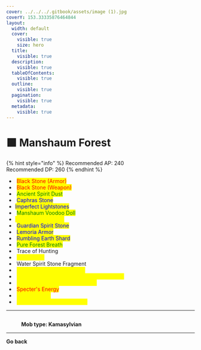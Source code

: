 ```yaml
---
cover: ../../../.gitbook/assets/image (1).jpg
coverY: 153.33335876464844
layout:
  width: default
  cover:
    visible: true
    size: hero
  title:
    visible: true
  description:
    visible: true
  tableOfContents:
    visible: true
  outline:
    visible: true
  pagination:
    visible: true
  metadata:
    visible: true
---
```


# 🟩 Manshaum Forest

{% hint style="info" %}
Recommended AP: 240\
Recommended DP: 260
{% endhint %}

* <img src="https://592728697-files.gitbook.io/~/files/v0/b/gitbook-x-prod.appspot.com/o/spaces%2FkA2Ou9rHBG7pND0Xi3Co%2Fuploads%2FbnmHB1PTsyAeQTKmft2N%2Fimage.png?alt=media&#x26;token=ccd4a2b0-6286-43fa-ad7f-6bdb037fe98c" alt="" data-size="line"> <mark style="color:red;">Black Stone (Armor)</mark>
* <img src="https://592728697-files.gitbook.io/~/files/v0/b/gitbook-x-prod.appspot.com/o/spaces%2FkA2Ou9rHBG7pND0Xi3Co%2Fuploads%2FWRTZul3aOGYZTsrrUIyI%2Fimage.png?alt=media&#x26;token=98cf9925-93c6-4928-b0ae-8ee18b13bdbd" alt="" data-size="line"> <mark style="color:red;">Black Stone (Weapon)</mark>
* <img src="https://592728697-files.gitbook.io/~/files/v0/b/gitbook-x-prod.appspot.com/o/spaces%2FkA2Ou9rHBG7pND0Xi3Co%2Fuploads%2Fstho5g5DSNKxRxYQthG4%2Fimage.png?alt=media&#x26;token=bbc1c36b-9129-4707-8817-24bcff7aa3e0" alt="" data-size="line"> <mark style="color:green;">Ancient Spirit Dust</mark>
* <img src="https://592728697-files.gitbook.io/~/files/v0/b/gitbook-x-prod.appspot.com/o/spaces%2FkA2Ou9rHBG7pND0Xi3Co%2Fuploads%2FX8zbODSQYAOKwpNYY2Vv%2Fimage.png?alt=media&#x26;token=7b5aa6ea-2038-4d4c-a147-8d5a59719753" alt="" data-size="line"> <mark style="color:blue;">Caphras Stone</mark>
* <img src="https://592728697-files.gitbook.io/~/files/v0/b/gitbook-x-prod.appspot.com/o/spaces%2FkA2Ou9rHBG7pND0Xi3Co%2Fuploads%2FB0oM0bZJVpi6LYQ52LB3%2Fimage.png?alt=media&#x26;token=14e64531-514e-4a6d-8d27-5f6857341599" alt="" data-size="line"><mark style="color:blue;">Imperfect Lightstones</mark>
* <img src="https://592728697-files.gitbook.io/~/files/v0/b/gitbook-x-prod.appspot.com/o/spaces%2FkA2Ou9rHBG7pND0Xi3Co%2Fuploads%2F8lDw7cs1dQMSaTk2jYXG%2Fimage.png?alt=media&#x26;token=29402a7e-5254-485d-b147-9cef1ff1d375" alt="" data-size="line"> <mark style="color:green;">Manshaum Voodoo Doll</mark>
* <img src="https://592728697-files.gitbook.io/~/files/v0/b/gitbook-x-prod.appspot.com/o/spaces%2FkA2Ou9rHBG7pND0Xi3Co%2Fuploads%2FAKXpqHproI2Bg5zc3t4o%2Fimage.png?alt=media&#x26;token=75397edf-e83e-4ddf-80bd-f61252b82e2a" alt="" data-size="line"><mark style="color:yellow;">Narc Ear Accessory</mark>
* <img src="https://592728697-files.gitbook.io/~/files/v0/b/gitbook-x-prod.appspot.com/o/spaces%2FkA2Ou9rHBG7pND0Xi3Co%2Fuploads%2FY5EWheE7cZ8lHUNxa6Q1%2Fimage.png?alt=media&#x26;token=ec7bac76-37a2-4729-8f89-988393872b2f" alt="" data-size="line"> <mark style="color:blue;">Guardian Spirit Stone</mark>
* <img src="https://592728697-files.gitbook.io/~/files/v0/b/gitbook-x-prod.appspot.com/o/spaces%2FkA2Ou9rHBG7pND0Xi3Co%2Fuploads%2FqrpfU72CVFfi0HXDY5Co%2Fimage.png?alt=media&#x26;token=9513d3b0-7c61-437e-b1f6-a2254a17adae" alt="" data-size="line"> <mark style="color:blue;">Lemoria Armor</mark>
* <img src="https://592728697-files.gitbook.io/~/files/v0/b/gitbook-x-prod.appspot.com/o/spaces%2FkA2Ou9rHBG7pND0Xi3Co%2Fuploads%2FRT8kNk12pA1E5bjh1MHO%2Fimage.png?alt=media&#x26;token=af92c96d-d090-4d34-998f-95e89c91f042" alt="" data-size="line"> <mark style="color:blue;">Rumbling Earth Shard</mark>
* <img src="https://592728697-files.gitbook.io/~/files/v0/b/gitbook-x-prod.appspot.com/o/spaces%2FkA2Ou9rHBG7pND0Xi3Co%2Fuploads%2FU3aY4Wtm6wxInpH0NJks%2Fimage.png?alt=media&#x26;token=f307167a-e843-439f-a40d-0627e8099a7a" alt="" data-size="line"> <mark style="color:green;">Pure Forest Breath</mark>
* <img src="https://592728697-files.gitbook.io/~/files/v0/b/gitbook-x-prod.appspot.com/o/spaces%2FkA2Ou9rHBG7pND0Xi3Co%2Fuploads%2FBYcGJhiRaqAwWB9h0pq8%2Fimage.png?alt=media&#x26;token=6b30b411-846b-4739-b4cf-3136cde7504f" alt="" data-size="line"> Trace of Hunting
* <img src="https://592728697-files.gitbook.io/~/files/v0/b/gitbook-x-prod.appspot.com/o/spaces%2FkA2Ou9rHBG7pND0Xi3Co%2Fuploads%2FphttINo1KoUj6HRI4tZn%2Fimage.png?alt=media&#x26;token=4b2d325e-6fa7-454f-b4b7-566b7d6ba5ce" alt="" data-size="line"> <mark style="color:yellow;">Forest Fury</mark>
* <img src="https://592728697-files.gitbook.io/~/files/v0/b/gitbook-x-prod.appspot.com/o/spaces%2FkA2Ou9rHBG7pND0Xi3Co%2Fuploads%2FEdx1WAXnDNJsn7aMOYUy%2Fimage.png?alt=media&#x26;token=8c7dcc95-c1b3-4e9d-9eb0-4e5032787cfa" alt="" data-size="line"> Water Spirit Stone Fragment
* <img src="https://592728697-files.gitbook.io/~/files/v0/b/gitbook-x-prod.appspot.com/o/spaces%2FkA2Ou9rHBG7pND0Xi3Co%2Fuploads%2Fr1XS7i3VErKOV3ez6SRw%2Fimage.png?alt=media&#x26;token=db20b837-faba-4714-8075-453bd11e2354" alt="" data-size="line"> <mark style="color:yellow;">Marsh's Artifact - Magic AP</mark>
* <img src="https://592728697-files.gitbook.io/~/files/v0/b/gitbook-x-prod.appspot.com/o/spaces%2FkA2Ou9rHBG7pND0Xi3Co%2Fuploads%2FOnI1KidHKB3DSPAljGbX%2Fimage.png?alt=media&#x26;token=d3fb18c5-ca20-48dc-a0dc-da6f84610547" alt="" data-size="line"> <mark style="color:yellow;">Lesha's Artifact - Magic Damage Reduction</mark>
* <img src="https://592728697-files.gitbook.io/~/files/v0/b/gitbook-x-prod.appspot.com/o/spaces%2FkA2Ou9rHBG7pND0Xi3Co%2Fuploads%2FOnI1KidHKB3DSPAljGbX%2Fimage.png?alt=media&#x26;token=d3fb18c5-ca20-48dc-a0dc-da6f84610547" alt="" data-size="line"> <mark style="color:yellow;">Lesha's Artifact - Magic Evasion</mark>
* <img src="https://592728697-files.gitbook.io/~/files/v0/b/gitbook-x-prod.appspot.com/o/spaces%2FkA2Ou9rHBG7pND0Xi3Co%2Fuploads%2F4IkYpQBWjSdeLR0IyqRV%2Fimage.png?alt=media&#x26;token=9ea45b8c-5f6c-444e-9845-26f35fefbbf3" alt="" data-size="line"> <mark style="color:red;">Specter's Energy</mark>
* <img src="https://592728697-files.gitbook.io/~/files/v0/b/gitbook-x-prod.appspot.com/o/spaces%2FkA2Ou9rHBG7pND0Xi3Co%2Fuploads%2FBax3rLiU7GGVD1ssoSAb%2Fimage.png?alt=media&#x26;token=bc5be028-aad4-4601-b347-f55557e02bca" alt="" data-size="line"> <mark style="color:yellow;">Narc's Solace</mark>
* <img src="https://592728697-files.gitbook.io/~/files/v0/b/gitbook-x-prod.appspot.com/o/spaces%2FkA2Ou9rHBG7pND0Xi3Co%2Fuploads%2FibYRhpPJ92LfrBaTGeDq%2Fimage.png?alt=media&#x26;token=2beb4fe0-95ef-4528-81d0-0bd875e68e1c" alt="" data-size="line"> <mark style="color:yellow;">Ancient Narc's Crimson Tear</mark>

***

<figure><img src="https://592728697-files.gitbook.io/~/files/v0/b/gitbook-x-prod.appspot.com/o/spaces%2FkA2Ou9rHBG7pND0Xi3Co%2Fuploads%2Fx4wODVIbamZDfEb2WZUi%2Fkama.png?alt=media&#x26;token=1e970e65-7222-42d0-a71f-3e59f466c904" alt=""><figcaption><p><strong>Mob type: Kamasylvian</strong></p></figcaption></figure>

***

**Go back**
